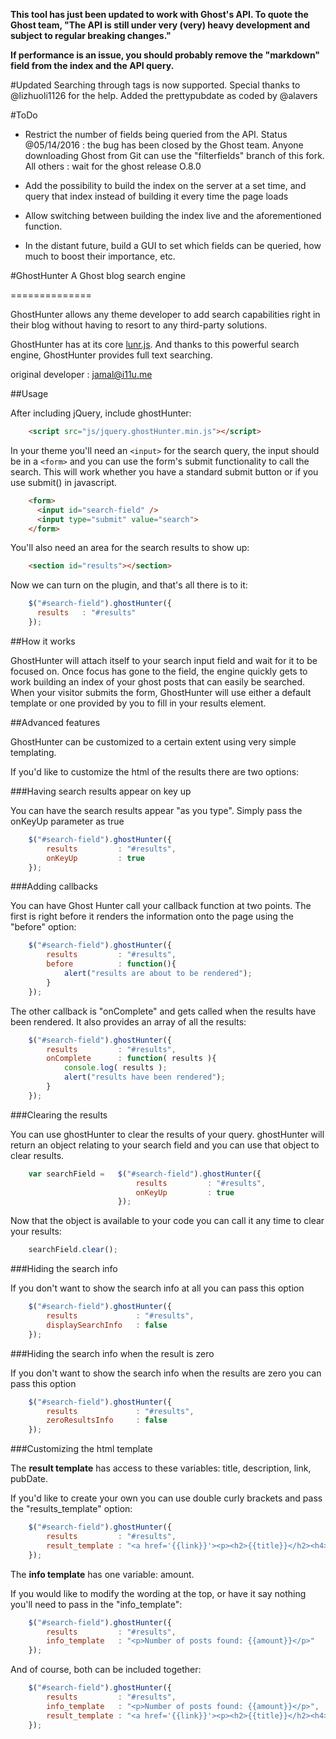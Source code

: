 **This tool has just  been updated to work with Ghost's API. To quote the Ghost team, "The API is still under very (very) heavy development and subject to regular breaking changes."**

**If performance is an issue, you should probably remove the "markdown" field from the index and the API query.**

#Updated
Searching through tags is now supported. Special thanks to @lizhuoli1126 for the help.
Added the prettypubdate as coded by @alavers

#ToDo
- Restrict the number of fields being queried from the API.
	Status @05/14/2016 : the bug has been closed by the Ghost team. Anyone downloading Ghost from Git can use the "filterfields" branch of this fork. All others : wait for the ghost release O.8.0

- Add the possibility to build the index on the server at a set time, and query that index instead of building it every time the page loads
- Allow switching between building the index live and the aforementioned function.
- In the distant future, build a GUI to set which fields can be queried, how much to boost their importance, etc.

#GhostHunter
A Ghost blog search engine

==============

GhostHunter allows any theme developer to add search capabilities right in their blog without having to resort to any third-party solutions. 

GhostHunter has at its core [lunr.js](http://lunrjs.com). And thanks to this powerful search engine, GhostHunter provides full text searching.

original developer : jamal@i11u.me

##Usage

After including jQuery, include ghostHunter:

````html
    <script src="js/jquery.ghostHunter.min.js"></script>
````

In your theme you'll need an `<input>` for the search query, the input should be in a `<form>` and you can use the form's submit functionality to call the search. This will work whether you have a standard submit button or if you use submit() in javascript.
````html
    <form>
      <input id="search-field" />
      <input type="submit" value="search">
    </form>
````
You'll also need an area for the search results to show up:
````html
    <section id="results"></section>
````
Now we can turn on the plugin, and that's all there is to it:
````js
    $("#search-field").ghostHunter({
      results   : "#results"
    });
````
##How it works

GhostHunter will attach itself to your search input field and wait for it to be focused on. Once focus has gone to the field, the engine quickly gets to work building an index of your ghost posts that can easily be searched. When your visitor submits the form, GhostHunter will use either a default template or one provided by you to fill in your results element.

##Advanced features

GhostHunter can be customized to a certain extent using very simple templating. 

If you'd like to customize the html of the results there are two options:

###Having search results appear on key up

You can have the search results appear "as you type". Simply pass the onKeyUp parameter as true
````js
	$("#search-field").ghostHunter({
		results   		: "#results",
		onKeyUp 		: true
    });
````
###Adding callbacks

You can have Ghost Hunter call your callback function at two points. The first is right before it renders the information onto the page using the "before" option:
````js
	$("#search-field").ghostHunter({
		results   		: "#results",
		before 			: function(){
			alert("results are about to be rendered");
		}
    });
````
The other callback is "onComplete" and gets called when the results have been rendered. It also provides an array of all the results:
````js
	$("#search-field").ghostHunter({
		results   		: "#results",
		onComplete		: function( results ){
			console.log( results );
			alert("results have been rendered");
		}
    });
````

###Clearing the results

You can use ghostHunter to clear the results of your query. ghostHunter will return an object relating to your search field and you can use that object to clear results.
````js
	var searchField = 	$("#search-field").ghostHunter({
							results   		: "#results",
							onKeyUp 		: true
					    });
````
Now that the object is available to your code you can call it any time to clear your results:
````js
	searchField.clear();
````
###Hiding the search info

If you don't want to show the search info at all you can pass this option
````js
	$("#search-field").ghostHunter({
		results   			: "#results",
		displaySearchInfo 	: false
    });
````
###Hiding the search info when the result is zero

If you don't want to show the search info when the results are zero you can pass this option
````js
	$("#search-field").ghostHunter({
		results   			: "#results",
		zeroResultsInfo 	: false
    });
````
###Customizing the html template

The **result template** has access to these variables: title, description, link, pubDate.

If you'd like to create your own you can use double curly brackets and pass the "results_template" option:
````js
	$("#search-field").ghostHunter({
		results   		: "#results",
		result_template : "<a href='{{link}}'><p><h2>{{title}}</h2><h4>{{pubDate}}</h4>{{description}}</p></a>"
    });
````
The **info template** has one variable: amount.

If you would like to modify the wording at the top, or have it say nothing you'll need to pass in the "info_template":
````js
	$("#search-field").ghostHunter({
		results   		: "#results",
		info_template	: "<p>Number of posts found: {{amount}}</p>"
    });
````
And of course, both can be included together:
````js
	$("#search-field").ghostHunter({
		results   		: "#results",
		info_template	: "<p>Number of posts found: {{amount}}</p>",
		result_template : "<a href='{{link}}'><p><h2>{{title}}</h2><h4>{{pubDate}}</h4>{{description}}</p></a>"
    });
````
